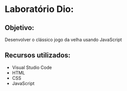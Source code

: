 #	Laboratório Dio:  

## Objetivo:

Desenvolver o clássico jogo da velha usando JavaScript

##	Recursos utilizados:
- Visual Studio Code
- HTML
- CSS
- JavaScript
